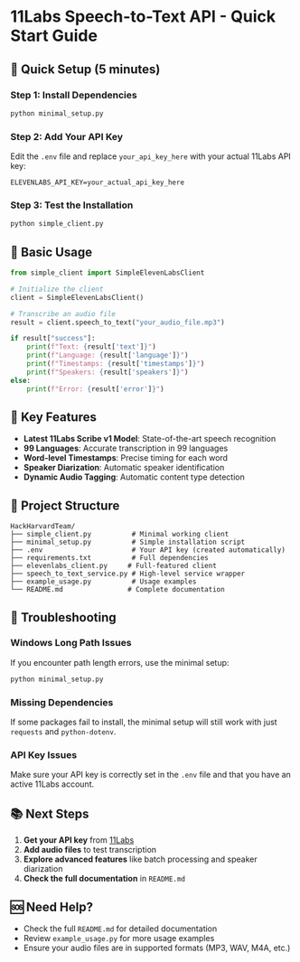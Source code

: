 # 11Labs Speech-to-Text API - Quick Start Guide

## 🚀 Quick Setup (5 minutes)

### Step 1: Install Dependencies

```bash
python minimal_setup.py
```

### Step 2: Add Your API Key

Edit the `.env` file and replace `your_api_key_here` with your actual 11Labs API key:

```
ELEVENLABS_API_KEY=your_actual_api_key_here
```

### Step 3: Test the Installation

```bash
python simple_client.py
```

## 📝 Basic Usage

```python
from simple_client import SimpleElevenLabsClient

# Initialize the client
client = SimpleElevenLabsClient()

# Transcribe an audio file
result = client.speech_to_text("your_audio_file.mp3")

if result["success"]:
    print(f"Text: {result['text']}")
    print(f"Language: {result['language']}")
    print(f"Timestamps: {result['timestamps']}")
    print(f"Speakers: {result['speakers']}")
else:
    print(f"Error: {result['error']}")
```

## 🎯 Key Features

- **Latest 11Labs Scribe v1 Model**: State-of-the-art speech recognition
- **99 Languages**: Accurate transcription in 99 languages
- **Word-level Timestamps**: Precise timing for each word
- **Speaker Diarization**: Automatic speaker identification
- **Dynamic Audio Tagging**: Automatic content type detection

## 📁 Project Structure

```
HackHarvardTeam/
├── simple_client.py          # Minimal working client
├── minimal_setup.py          # Simple installation script
├── .env                      # Your API key (created automatically)
├── requirements.txt          # Full dependencies
├── elevenlabs_client.py     # Full-featured client
├── speech_to_text_service.py # High-level service wrapper
├── example_usage.py          # Usage examples
└── README.md                # Complete documentation
```

## 🔧 Troubleshooting

### Windows Long Path Issues

If you encounter path length errors, use the minimal setup:

```bash
python minimal_setup.py
```

### Missing Dependencies

If some packages fail to install, the minimal setup will still work with just `requests` and `python-dotenv`.

### API Key Issues

Make sure your API key is correctly set in the `.env` file and that you have an active 11Labs account.

## 📚 Next Steps

1. **Get your API key** from [11Labs](https://elevenlabs.io/)
2. **Add audio files** to test transcription
3. **Explore advanced features** like batch processing and speaker diarization
4. **Check the full documentation** in `README.md`

## 🆘 Need Help?

- Check the full `README.md` for detailed documentation
- Review `example_usage.py` for more usage examples
- Ensure your audio files are in supported formats (MP3, WAV, M4A, etc.)
